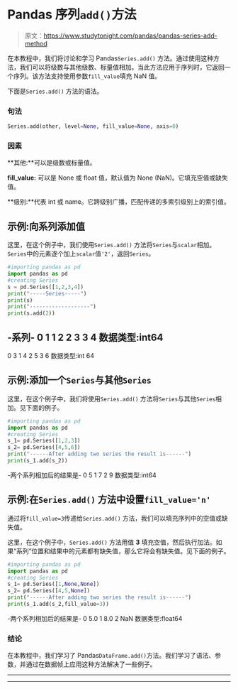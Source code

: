 # Pandas 序列`add()`方法

> 原文：<https://www.studytonight.com/pandas/pandas-series-add-method>

在本教程中，我们将讨论和学习 Pandas`Series.add()` 方法。通过使用这种方法，我们可以将级数与其他级数、标量值相加。当此方法应用于序列时，它返回一个序列。该方法支持使用参数`fill_value`填充 NaN 值。

下面是`Series.add()` 方法的语法。

### 句法

```py
Series.add(other, level=None, fill_value=None, axis=0)
```

### 因素

**其他:**可以是级数或标量值。

**fill_value:** 可以是 None 或 float 值，默认值为 None (NaN)。它填充空值或缺失值。

**级别:**代表 int 或 name。它跨级别广播，匹配传递的多索引级别上的索引值。

## 示例:向系列添加值

这里，在这个例子中，我们使用`Series.add()` 方法将`Series`与`scalar`相加。`Series`中的元素逐个加上`scalar`值`'2'`，返回`Series`。

```py
#importing pandas as pd
import pandas as pd
#creating Series
s = pd.Series([1,2,3,4])
print("-----Series-----")
print(s)
print("-------------------")
print(s.add(2))
```

-系列-
0 1
1 2
2 3
3 4
数据类型:int64
-
0 3
1 4
2 5
3 6
数据类型:int 64

## 示例:添加一个`Series`与其他`Series`

这里，在这个例子中，我们将使用`Series.add()` 方法将`Series`与其他`Series`相加。见下面的例子。

```py
#importing pandas as pd
import pandas as pd
#creating Series
s_1= pd.Series([1,2,3])
s_2= pd.Series([4,5,6])
print("------After adding two series the result is------")
print(s_1.add(s_2))
```

-两个系列相加后的结果是-
0 5
1 7
2 9
数据类型:int64

## 示例:在`Series.add()` 方法中设置`fill_value='n'`

通过将`fill_value=3`传递给`Series.add()` 方法，我们可以填充序列中的空值或缺失值。

这里，在这个例子中，`Series.add()` 方法用值 **3** 填充空值，然后执行加法。如果“系列”位置和结果中的元素都有缺失值，那么它将会有缺失值。见下面的例子。

```py
#importing pandas as pd
import pandas as pd
#creating Series
s_1= pd.Series([1,None,None])
s_2= pd.Series([4,5,None])
print("------After adding two series the result is------")
print(s_1.add(s_2,fill_value=3))
```

-两个系列相加后的结果是-
0 5.0
1 8.0
2 NaN
数据类型:float64

### 结论

在本教程中，我们学习了 Pandas`DataFrame.add()`方法。我们学习了语法、参数，并通过在数据帧上应用这种方法解决了一些例子。

* * *

* * *